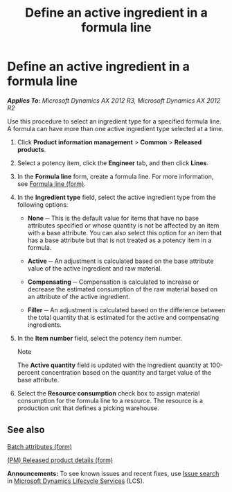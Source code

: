 ﻿---
title: Define an active ingredient in a formula line
TOCTitle: Define an active ingredient in a formula line
ms:assetid: cc76ede2-2e30-401d-9eea-9ba96db18e88
ms:mtpsurl: https://technet.microsoft.com/en-us/library/JJ838749(v=AX.60)
ms:contentKeyID: 50120632
ms.date: 04/18/2014
mtps_version: v=AX.60
---

# Define an active ingredient in a formula line 


_**Applies To:** Microsoft Dynamics AX 2012 R3, Microsoft Dynamics AX 2012 R2_

Use this procedure to select an ingredient type for a specified formula line. A formula can have more than one active ingredient type selected at a time.

1.  Click **Product information management** \> **Common** \> **Released products**.

2.  Select a potency item, click the **Engineer** tab, and then click **Lines**.

3.  In the **Formula line** form, create a formula line. For more information, see [Formula line (form)](https://technet.microsoft.com/en-us/library/hh352331\(v=ax.60\)).

4.  In the **Ingredient type** field, select the active ingredient type from the following options:
    
      - **None** ─ This is the default value for items that have no base attributes specified or whose quantity is not be affected by an item with a base attribute. You can also select this option for an item that has a base attribute but that is not treated as a potency item in a formula.
    
      - **Active** ─ An adjustment is calculated based on the base attribute value of the active ingredient and raw material.
    
      - **Compensating** ─ Compensation is calculated to increase or decrease the estimated consumption of the raw material based on an attribute of the active ingredient.
    
      - **Filler** ─ An adjustment is calculated based on the difference between the total quantity that is estimated for the active and compensating ingredients.

5.  In the **Item number** field, select the potency item number.
    

    > [!NOTE]
    > <P>The <STRONG>Active quantity</STRONG> field is updated with the ingredient quantity at 100-percent concentration based on the quantity and target value of the base attribute.</P>



6.  Select the **Resource consumption** check box to assign material consumption for the formula line to a resource. The resource is a production unit that defines a picking warehouse.

## See also

[Batch attributes (form)](https://technet.microsoft.com/en-us/library/hh209255\(v=ax.60\))

[(PM) Released product details (form)](https://technet.microsoft.com/en-us/library/hh352306\(v=ax.60\))

  
**Announcements:** To see known issues and recent fixes, use [Issue search](http://go.microsoft.com/fwlink/?linkid=389258) in [Microsoft Dynamics Lifecycle Services](http://go.microsoft.com/fwlink/?linkid=306505) (LCS).


